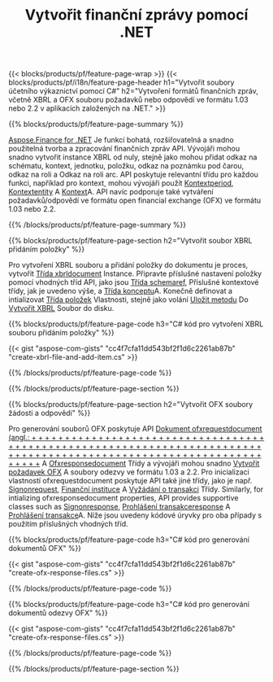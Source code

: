 ﻿---
title: Vytvořit finanční zprávy pomocí .NET
url: /cs/net/create/
description:  C# kód pro vytváření finančních zpráv v XBRL a OFX soubory žádosti nebo odpovědi prostřednictvím knihovny .NET.
---
{{< blocks/products/pf/feature-page-wrap >}}
{{< blocks/products/pf/i18n/feature-page-header h1="Vytvořit soubory účetního výkaznictví pomocí C#" h2="Vytvoření formátů finančních zpráv, včetně XBRL a OFX souboru požadavků nebo odpovědí ve formátu 1.03 nebo 2.2 v aplikacích založených na .NET." >}}

{{% blocks/products/pf/feature-page-summary %}}

[Aspose.Finance for .NET](https://products.aspose.com/finance/net/) Je funkcí bohatá, rozšiřovatelná a snadno použitelná tvorba a zpracování finančních zpráv API. Vývojáři mohou snadno vytvořit instance XBRL od nuly, stejně jako mohou přidat odkaz na schématu, kontext, jednotku, položku, odkaz na poznámku pod čarou, odkaz na roli a 
Odkaz na roli arc. API poskytuje relevantní třídu pro každou funkci, například pro kontext, mohou vývojáři použít [Kontextperiod](https://apireference.aspose.com/finance/net/aspose.finance.xbrl/contextperiod), [Kontextentity](https://apireference.aspose.com/finance/net/aspose.finance.xbrl/contextentity) A [Kontext](https://apireference.aspose.com/finance/net/aspose.finance.xbrl/context)A. 
API navíc podporuje také vytváření požadavků/odpovědí ve formátu open financial exchange (OFX) ve formátu 1.03 nebo 2.2.

{{% /blocks/products/pf/feature-page-summary %}}

{{% blocks/products/pf/feature-page-section h2="Vytvořit soubor XBRL přidáním položky" %}}

Pro vytvoření XBRL souboru a přidání položky do dokumentu je proces, vytvořit [Třída xbrldocument](https://apireference.aspose.com/finance/net/aspose.finance.xbrl/xbrldocument) Instance. Připravte příslušné nastavení položky pomocí vhodných tříd API, jako jsou [Třída schemaref](https://apireference.aspose.com/finance/net/aspose.finance.xbrl/schemaref), Příslušné kontextové třídy, jak je uvedeno výše, a [Třída konceptu](https://apireference.aspose.com/finance/net/aspose.finance.xbrl/concept)A. Konečně definovat a intializovat [Třída položek](https://apireference.aspose.com/finance/net/aspose.finance.xbrl/item) Vlastnosti, stejně jako volání [Uložit metodu](https://apireference.aspose.com/finance/net/aspose.finance.xbrl.xbrldocument/save/methods/1) Do [Vytvořit XBRL](https://products.aspose.com/finance/net/create/xbrl/) Soubor do disku.

{{% blocks/products/pf/feature-page-code h3="C# kód pro vytvoření XBRL souboru přidáním položky" %}}

{{< gist "aspose-com-gists" "cc4f7cfa11dd543bf2f1d6c2261ab87b" "create-xbrl-file-and-add-item.cs" >}} 

{{% /blocks/products/pf/feature-page-code %}}

{{% /blocks/products/pf/feature-page-section %}}

{{% blocks/products/pf/feature-page-section h2="Vytvořit OFX soubory žádosti a odpovědi" %}}


Pro generování souborů OFX poskytuje API [Dokument ofxrequestdocument (angl.: + + + + + + + + + + + + + + + + + + + + + + + + + + + + + + + + + + + + + + + + + + + + + + + + + + + + + + + + + + + + + + + + + + + + + + + + + + + + + + + + + + + + + + + + + + + + + + + + + + + + + + + + + + + + + + + + + + + +](https://apireference.aspose.com/finance/net/aspose.finance.ofx/ofxrequestdocument) A [Ofxresponsedocument](https://apireference.aspose.com/finance/net/aspose.finance.ofx/ofxresponsedocument) Třídy a vývojáři mohou snadno [Vytvořit požadavek OFX](https://products.aspose.com/finance/net/create/ofx-request/) A soubory odezvy ve formátu 1.03 a 2.2. Pro inicializaci vlastností ofxrequestdocument poskytuje API také jiné třídy, jako je např. [Signonrequest](https://apireference.aspose.com/finance/net/aspose.finance.ofx.signon/signonrequest), [Finanční instituce](https://apireference.aspose.com/finance/net/aspose.finance.ofx.signon/financialinstitution) A [Vyžádání o transakci](https://apireference.aspose.com/finance/net/aspose.finance.ofx.bank/statementtransactionrequest) Třídy. Similarly, for intializing ofxresponsedocument properties, API provides supportive classes such as [Signonresponse](https://apireference.aspose.com/finance/net/aspose.finance.ofx.signon/signonresponse),  [Prohlášení transakceresponse](https://apireference.aspose.com/finance/net/aspose.finance.ofx.bank/statementtransactionresponse) A [Prohlášení transakce](https://apireference.aspose.com/finance/net/aspose.finance.ofx/statementtransaction)A. Níže jsou uvedeny kódové úryvky pro oba případy s použitím příslušných vhodných tříd.

{{% blocks/products/pf/feature-page-code h3="C# kód pro generování dokumentů OFX" %}}

{{< gist "aspose-com-gists" "cc4f7cfa11dd543bf2f1d6c2261ab87b" "create-ofx-response-files.cs" >}} 

{{% /blocks/products/pf/feature-page-code %}}

{{% blocks/products/pf/feature-page-code h3="C# kód pro generování dokumentů odezvy OFX" %}}

{{< gist "aspose-com-gists" "cc4f7cfa11dd543bf2f1d6c2261ab87b" "create-ofx-response-files.cs" >}} 

{{% /blocks/products/pf/feature-page-code %}}

{{% /blocks/products/pf/feature-page-section %}}